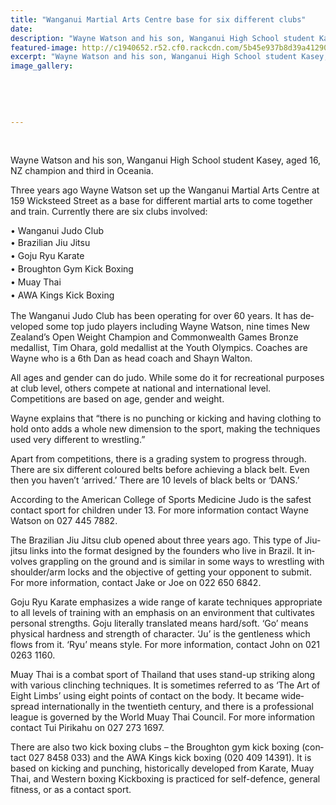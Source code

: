 ```yaml
---
title: "Wanganui Martial Arts Centre base for six different clubs"
date: 
description: "Wayne Watson and his son, Wanganui High School student Kasey, aged 16, NZ champion and third in Oceania, River City Press article on 17/3/16..."
featured-image: http://c1940652.r52.cf0.rackcdn.com/5b45e937b8d39a4129000471/casey-watson.gif
excerpt: "Wayne Watson and his son, Wanganui High School student Kasey, aged 16, NZ champion and third in Oceania, River City Press article on 17/3/16..."
image_gallery:
    
    
    
    
    
---
```


<p>&nbsp;</p>
<p>Wayne Watson and his son, Wanganui High School student Kasey, aged 16, NZ champion and third in Oceania.</p>
<p class="BasicParagraph"><span class="CharacterStyle1"><span lang="EN-GB">Three years ago Wayne Watson set up the Wanganui Martial Arts Centre at 159 Wicksteed Street as a base for different martial arts to come together and train. Currently there are six clubs involved:</span></span></p>
<p class="BasicParagraph"><span class="CharacterStyle1"><span lang="EN-GB">&bull; Wanganui Judo Club<br /></span></span><span style="line-height: 1.5;">&bull; Brazilian Jiu Jitsu<br /></span><span style="line-height: 1.5;">&bull; Goju Ryu Karate<br /></span><span style="line-height: 1.5;">&bull; Broughton Gym Kick Boxing<br /></span><span style="line-height: 1.5;">&bull; Muay Thai<br /></span><span style="line-height: 1.5;">&bull; AWA Kings Kick Boxing</span></p>
<p class="BasicParagraph"><span class="CharacterStyle1"><span lang="EN-GB">The Wanganui Judo Club has been operating for over 60 years. It has developed some top judo players including Wayne Watson, nine times New Zealand&rsquo;s Open Weight Champion and Commonwealth Games Bronze medallist, Tim Ohara, gold medallist at the Youth Olympics. Coaches are Wayne who is a 6th Dan as head coach and Shayn Walton.</span></span></p>
<p class="BasicParagraph"><span class="CharacterStyle1"><span lang="EN-GB">All ages and gender can do judo. While some do it for recreational purposes at club level, others compete at national and international level. Competitions are based on age, gender and weight. </span></span></p>
<p class="BasicParagraph"><span class="CharacterStyle1"><span lang="EN-GB">Wayne explains that &ldquo;there is no punching or kicking and having clothing to hold onto adds a whole new dimension to the sport, making the techniques used very different to wrestling.&rdquo;</span></span></p>
<p class="BasicParagraph"><span class="CharacterStyle1"><span lang="EN-GB">Apart from competitions, there is a grading system to progress through. There are six different coloured belts before achieving a black belt. Even then you haven&rsquo;t &lsquo;arrived.&rsquo; There are 10 levels of black belts or &lsquo;DANS.&rsquo;</span></span></p>
<p class="BasicParagraph"><span class="CharacterStyle1"><span lang="EN-GB">According to the American College of Sports Medicine Judo is the safest contact sport for children under 13. For more information contact Wayne Watson on 027 445 7882.</span></span></p>
<p class="BasicParagraph"><span class="CharacterStyle1"><span lang="EN-GB">The Brazilian Jiu Jitsu club opened about three years ago. This type of Jiu-jitsu links into the format designed by the founders who live in Brazil. It involves grappling on the ground and is similar in some ways to wrestling with shoulder/arm locks and the objective of getting your opponent to submit. For more information, contact Jake or Joe on 022 650 6842.</span></span></p>
<p class="BasicParagraph"><span class="CharacterStyle1"><span lang="EN-GB">Goju Ryu Karate emphasizes a wide range of karate techniques appropriate to all levels of training with an emphasis on an environment that cultivates personal strengths. Goju literally translated means hard/soft. &lsquo;Go&rsquo; means physical hardness and strength of character. &lsquo;Ju&rsquo; is the gentleness which flows from it. &lsquo;Ryu&rsquo; means style. For more information, contact John on 021 0263 1160.</span></span></p>
<p class="BasicParagraph"><span class="CharacterStyle1"><span lang="EN-GB">Muay Thai is a combat sport of Thailand that uses stand-up striking along with various clinching techniques. It is sometimes referred to as &lsquo;The Art of Eight Limbs&rsquo; using eight points of contact on the body. It became widespread internationally in the twentieth century, and there is a professional league is governed by the World Muay Thai Council. For more information contact Tui Pirikahu on 027 273 1697.</span></span></p>
<p class="BasicParagraph"><span class="CharacterStyle1"><span lang="EN-GB">There are also two kick boxing clubs &ndash; the Broughton gym kick boxing (contact 027 8458 033) and the AWA Kings kick boxing (020 409 14391). It is based on kicking and punching, historically developed from Karate, Muay Thai, and Western boxing Kickboxing is practiced for self-defence, general fitness, or as a contact sport.&nbsp;</span></span></p>

